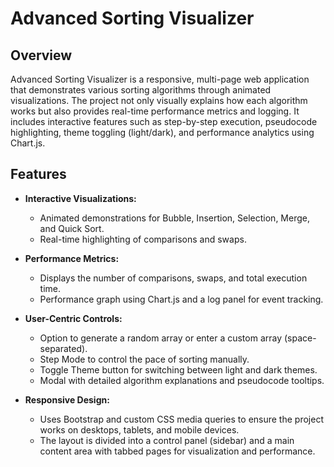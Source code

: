 # Advanced Sorting Visualizer

## Overview

Advanced Sorting Visualizer is a responsive, multi-page web application that demonstrates various sorting algorithms through animated visualizations. 
The project not only visually explains how each algorithm works but also provides real-time performance metrics and logging. 
It includes interactive features such as step-by-step execution, pseudocode highlighting, theme toggling (light/dark), and performance analytics using Chart.js.

## Features

- **Interactive Visualizations:**  
  - Animated demonstrations for Bubble, Insertion, Selection, Merge, and Quick Sort.
  - Real-time highlighting of comparisons and swaps.

- **Performance Metrics:**  
  - Displays the number of comparisons, swaps, and total execution time.
  - Performance graph using Chart.js and a log panel for event tracking.

- **User-Centric Controls:**  
  - Option to generate a random array or enter a custom array (space-separated).
  - Step Mode to control the pace of sorting manually.
  - Toggle Theme button for switching between light and dark themes.
  - Modal with detailed algorithm explanations and pseudocode tooltips.

- **Responsive Design:**  
  - Uses Bootstrap and custom CSS media queries to ensure the project works on desktops, tablets, and mobile devices.
  - The layout is divided into a control panel (sidebar) and a main content area with tabbed pages for visualization and performance.

